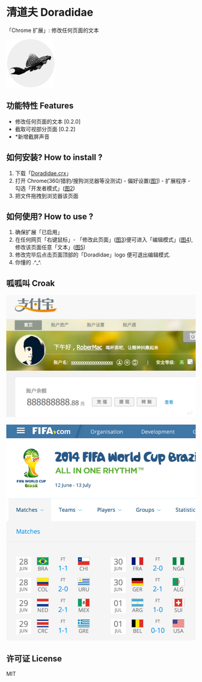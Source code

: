 <h1>清道夫 Doradidae</h1>
<p>「Chrome 扩展」: 修改任何页面的文本</p>
<img src="https://raw.githubusercontent.com/RoberMac/Doradidae/master/lib/icon_128.png" />


<h2>功能特性 Features</h2>

<ul>
  <li>修改任何页面的文本 [0.2.0]</li>
  <li>截取可视部分页面 [0.2.2]</li>
  <li>*新增截屏声音</li>
</ul>

<h2>如何安装? How to install ?</h2>
<ol>
	<li>下载「<a href="https://github.com/RoberMac/Doradidae/raw/master/lib/Doradidae.crx">Doradidae.crx</a>」</li>
	<li>打开 Chrome(360/猎豹/搜狗浏览器等没测试) - 偏好设置(<a href="https://raw.githubusercontent.com/RoberMac/Doradidae/master/test/tutorial/1.png">图1</a>) - 扩展程序 - 勾选「开发者模式」(<a href="https://raw.githubusercontent.com/RoberMac/Doradidae/master/test/tutorial/2.png">图2</a>)</li>
	<li>把文件拖拽到浏览器该页面</li>
</ol>

<h2>如何使用? How to use ?</h2>
<ol>
	<li>确保扩展「已启用」</li>
	<li>在任何网页「右键鼠标」- 「修改此页面」(<a href="https://raw.githubusercontent.com/RoberMac/Doradidae/master/test/tutorial/3.png">图3</a>)便可进入「编辑模式」(<a href="https://raw.githubusercontent.com/RoberMac/Doradidae/master/test/tutorial/4.png">图4</a>), 修改该页面任意「文本」(<a href="https://raw.githubusercontent.com/RoberMac/Doradidae/master/test/tutorial/5.png">图5</a>)</li>
	<li>修改完毕后点击页面顶部的「Doradidae」logo 便可退出编辑模式.</li>
	<li>你懂的 .^_^.</li>
</ol>

<h2>呱呱叫 Croak</h2>
<img src="https://raw.githubusercontent.com/RoberMac/Doradidae/master/test/alipay.jpg" width="512px"/>
<br />
<br />
<img src="https://raw.githubusercontent.com/RoberMac/Doradidae/master/test/worldcup.jpg" width="512px"/>


<h2>许可证 License</h2>

MIT
